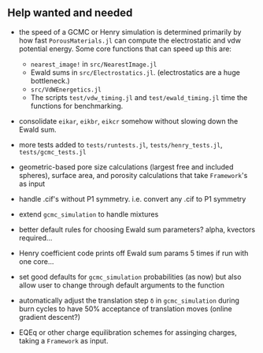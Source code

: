 ## Help wanted and needed
* the speed of a GCMC or Henry simulation is determined primarily by how fast `PorousMaterials.jl` can compute the electrostatic and vdw potential energy. Some core functions that can speed up this are:
    * `nearest_image!` in `src/NearestImage.jl`
    * Ewald sums in `src/Electrostatics.jl`. (electrostatics are a huge bottleneck.)
    * `src/VdWEnergetics.jl`
    * The scripts `test/vdw_timing.jl` and `test/ewald_timing.jl` time the functions for benchmarking.

* consolidate `eikar`, `eikbr`, `eikcr` somehow without slowing down the Ewald sum.
* more tests added to `tests/runtests.jl`, `tests/henry_tests.jl`, `tests/gcmc_tests.jl`
* geometric-based pore size calculations (largest free and included spheres), surface area, and porosity calculations that take `Framework`'s as input
* handle .cif's without P1 symmetry. i.e. convert any .cif to P1 symmetry
* extend `gcmc_simulation` to handle mixtures
* better default rules for choosing Ewald sum parameters? alpha, kvectors required...
* Henry coefficient code prints off Ewald sum params 5 times if run with one core...
* set good defaults for `gcmc_simulation` probabilities (as now) but also allow user to change through default arguments to the function
* automatically adjust the translation step `δ` in `gcmc_simulation` during burn cycles to have 50% acceptance of translation moves (online gradient descent?)
* EQEq or other charge equilibration schemes for assinging charges, taking a `Framework` as input.
